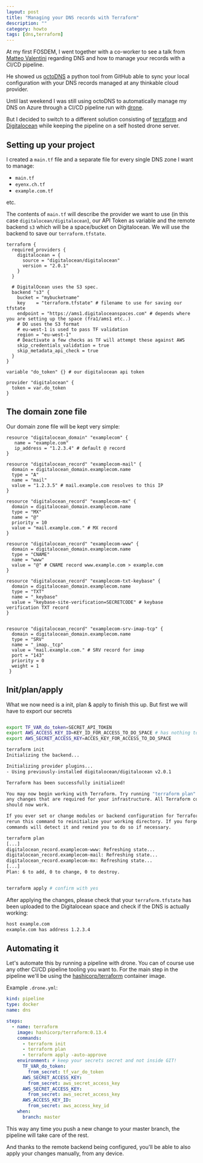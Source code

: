 ```yaml
---
layout: post
title: "Managing your DNS records with Terraform"
description: ""
category: howto
tags: [dns,terraform]
---
```


At my first FOSDEM, I went together with a co-worker to see a talk from [Matteo Valentini](https://github.com/Amygos) regarding DNS and how to manage your records with a CI/CD pipeline.

He showed us [octoDNS](https://github.com/github/octodns) a python tool from GitHub able to sync your local configuration with your DNS records managed at any thinkable cloud provider.

Until last weekend I was still using octoDNS to automatically manage my DNS on Azure through a CI/CD pipeline run with [drone](https://drone.io).

But I decided to switch to a different solution consisting of [terraform](https://terraform.io) and [Digitalocean](https://digitalocean.com) while keeping the pipeline on a self hosted drone server.

## Setting up your project

I created a `main.tf` file and a separate file for every single DNS zone I want to manage:

* `main.tf`
* `eyenx.ch.tf`
* `example.com.tf`

etc.

The contents of `main.tf` will describe the provider we want to use (in this case `digitalocean/digitalocean`), our API Token as variable and the remote backend `s3` which will be a space/bucket on Digitalocean. We will use the backend to save our `terraform.tfstate`.

```hcl
terraform {
  required_providers {
    digitalocean = {
      source = "digitalocean/digitalocean"
      version = "2.0.1"
    }
  }

  # DigitalOcean uses the S3 spec.
  backend "s3" {
    bucket = "mybucketname"
    key    = "terraform.tfstate" # filename to use for saving our tfstate
    endpoint = "https://ams1.digitaloceanspaces.com" # depends where you are setting up the space (fra1/ams1 etc..)
    # DO uses the S3 format
    # eu-west-1 is used to pass TF validation
    region = "eu-west-1" 
    # Deactivate a few checks as TF will attempt these against AWS
    skip_credentials_validation = true
    skip_metadata_api_check = true
  }
}

variable "do_token" {} # our digitalocean api token

provider "digitalocean" {
  token = var.do_token 
}

```

## The domain zone file

Our domain zone file will be kept very simple:

```hcl
resource "digitalocean_domain" "examplecom" {
   name = "example.com"
   ip_address = "1.2.3.4" # default @ record
}

resource "digitalocean_record" "examplecom-mail" {
  domain = digitalocean_domain.examplecom.name
  type = "A"
  name = "mail"
  value = "1.2.3.5" # mail.example.com resolves to this IP
}

resource "digitalocean_record" "examplecom-mx" {
  domain = digitalocean_domain.examplecom.name
  type = "MX"
  name = "@"
  priority = 10
  value = "mail.example.com." # MX record
}

resource "digitalocean_record" "examplecom-www" {
  domain = digitalocean_domain.examplecom.name
  type = "CNAME"
  name = "www"
  value = "@" # CNAME record www.example.com > example.com
}

resource "digitalocean_record" "examplecom-txt-keybase" {
  domain = digitalocean_domain.examplecom.name
  type = "TXT"
  name = "_keybase"
  value = "keybase-site-verification=SECRETCODE" # keybase verification TXT record
}


resource "digitalocean_record" "examplecom-srv-imap-tcp" {
  domain = digitalocean_domain.examplecom.name
  type = "SRV"
  name = "_imap._tcp"
  value = "mail.example.com." # SRV record for imap
  port = "143"
  priority = 0
  weight = 1
 }
```

## Init/plan/apply

What we now need is a init, plan & apply to finish this up. But first we will have to export our secrets

```bash

export TF_VAR_do_token=SECRET_API_TOKEN
export AWS_ACCESS_KEY_ID=KEY_ID_FOR_ACCESS_TO_DO_SPACE # has nothing to do with AWS, it's still Digitalocean, but terraform's s3 backend reads this
export AWS_SECRET_ACCESS_KEY=ACCES_KEY_FOR_ACCESS_TO_DO_SPACE 

terraform init
Initializing the backend...

Initializing provider plugins...
- Using previously-installed digitalocean/digitalocean v2.0.1

Terraform has been successfully initialized!

You may now begin working with Terraform. Try running "terraform plan" to see
any changes that are required for your infrastructure. All Terraform commands
should now work.

If you ever set or change modules or backend configuration for Terraform,
rerun this command to reinitialize your working directory. If you forget, other
commands will detect it and remind you to do so if necessary.

terraform plan
[...]
digitalocean_record.examplecom-www: Refreshing state... 
digitalocean_record.examplecom-mail: Refreshing state...
digitalocean_record.examplecom-mx: Refreshing state... 
[...]
Plan: 6 to add, 0 to change, 0 to destroy.


terraform apply # confirm with yes
```

After applying the changes, please check that your `terraform.tfstate` has been uploaded to the Digitalocean space and check if the DNS is actually working:

```bash
host example.com
example.com has address 1.2.3.4
```


## Automating it

Let's automate this by running a pipeline with drone. You can of course use any other CI/CD pipeline tooling you want to. For the main step in the pipeline we'll be using the [hashicorp/terraform](hub.docker.com/r/hashicorp/terraform) container image.

Example `.drone.yml`:

```yaml
kind: pipeline
type: docker
name: dns

steps:
  - name: terraform
    image: hashicorp/terraform:0.13.4
    commands:
      - terraform init
      - terraform plan
      - terraform apply -auto-approve
    environment: # keep your secrets secret and not inside GIT!
      TF_VAR_do_token:
        from_secret: tf_var_do_token
      AWS_SECRET_ACCESS_KEY:
        from_secret: aws_secret_access_key
      AWS_SECRET_ACCESS_KEY:
        from_secret: aws_secret_access_key
      AWS_ACCESS_KEY_ID:
        from_secret: aws_access_key_id
    when:
      branch: master
```

This way any time you push a new change to your master branch, the pipeline will take care of the rest.

And thanks to the remote backend being configured, you'll be able to also apply your changes manually, from any device.
